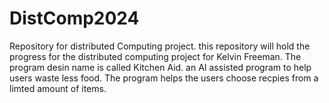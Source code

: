 # DistComp2024
Repository for distributed Computing project. 
this repository will hold the progress for the distributed computing project for Kelvin Freeman. 
The program desin name is called Kitchen Aid. an AI assisted program to help users waste less food. 
The program helps the users choose recpies from a limted amount of items. 
